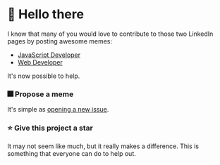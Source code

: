# 👋 Hello there

I know that many of you would love to contribute to those two LinkedIn pages by posting awesome memes:

- [JavaScript Developer](https://www.linkedin.com/company/javascript-developer)
- [Web Developer](https://www.linkedin.com/company/i-web-developer)

It's now possible to help.

### 🎆 Propose a meme

It's simple as [opening a new issue](https://github.com/devpolo/community/issues/new/choose).

### ⭐️ Give this project a star

It may not seem like much, but it really makes a difference. This is something that everyone can do to help out.
